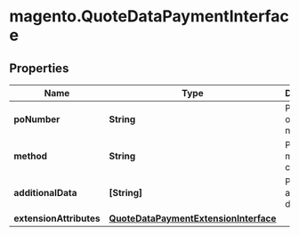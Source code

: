 # magento.QuoteDataPaymentInterface

## Properties
Name | Type | Description | Notes
------------ | ------------- | ------------- | -------------
**poNumber** | **String** | Purchase order number | [optional] 
**method** | **String** | Payment method code | 
**additionalData** | **[String]** | Payment additional details | [optional] 
**extensionAttributes** | [**QuoteDataPaymentExtensionInterface**](QuoteDataPaymentExtensionInterface.md) |  | [optional] 



